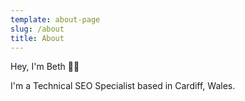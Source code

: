 ```yaml
---
template: about-page
slug: /about
title: About
---
```

Hey, I'm Beth &#128075;&#127995;

I'm a Technical SEO Specialist based in Cardiff, Wales.